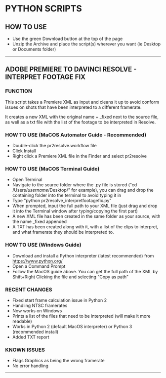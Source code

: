 # PYTHON SCRIPTS

## HOW TO USE
- Use the green Download button at the top of the page
- Unzip the Archive and place the script(s) wherever you want (ie Desktop or Documents folder)

---

## ADOBE PREMIERE TO DAVINCI RESOLVE - INTERPRET FOOTAGE FIX
### FUNCTION
This script takes a Premiere XML as input and cleans it up to avoid conform issues on shots that have been interpreted to a different framerate.

It creates a new XML with the original name + _fixed next to the source file, as well as a txt file with the list of the footage to be interpreted in Resolve.

### HOW TO USE (MaCOS Automator Guide - Recommended)
- Double-click the pr2resolve.workflow file
- Click Install
- Right click a Premiere XML file in the Finder and select pr2resolve


### HOW TO USE (MaCOS Terminal Guide)
- Open Terminal
- Navigate to the source folder where the .py file is stored ("cd /Users/*username*/Desktop/" for example), you can drag and drop the containing folder into the terminal to avoid typing it in
- Type "python pr2resolve_interpretfootagefix.py"
- When prompted, input the full path to your XML file (just drag and drop it into the Terminal window after typing/copying the first part)
- A new XML file has been created in the same folder as your source, with the name _fixed appended
- A TXT has been created along with it, with a list of the clips to interpret, and what framerate they should be interpreted to.

### HOW TO USE (Windows Guide)
- Download and install a Python interpreter (latest recommended) from https://www.python.org/
- Open a Command Prompt
- Follow the MacOS guide above. You can get the full path of the XML by Shift+Right Clicking the file and selecting "Copy as path"

### RECENT CHANGES
- Fixed start frame calculation issue in Python 2
- Handling NTSC framerates
- Now works on Windows
- Prints a list of the files that need to be interpreted (will make it more readable)
- Works in Python 2 (default MacOS interpreter) or Python 3 (recommended install)
- Added TXT report

### KNOWN ISSUES
- Flags Graphics as being the wrong framerate
- No error handling

---